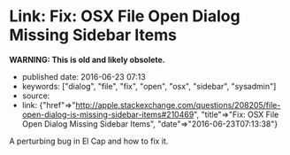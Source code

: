 Link: Fix: OSX File Open Dialog Missing Sidebar Items
=====================================================

**WARNING: This is old and likely obsolete.**

-   published date: 2016-06-23 07:13
-   keywords: \[\"dialog\", \"file\", \"fix\", \"open\", \"osx\", \"sidebar\", \"sysadmin\"\]
-   source:
-   link: {\"href\"=\>\"<http://apple.stackexchange.com/questions/208205/file-open-dialog-is-missing-sidebar-items#210469>\", \"title\"=\>\"Fix: OSX File Open Dialog Missing Sidebar Items\", \"date\"=\>\"2016-06-23T07:13:38\"}

A perturbing bug in El Cap and how to fix it.

